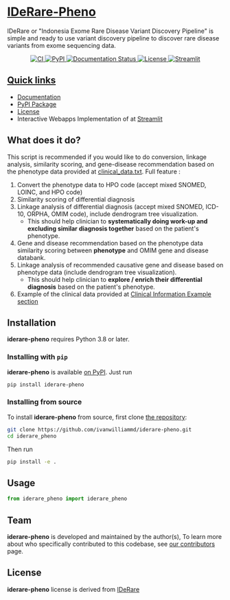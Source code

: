 # [IDeRare-Pheno](https://iderare-pheno.readthedocs.io/)

<!-- start tagline -->

IDeRare or "Indonesia Exome Rare Disease Variant Discovery Pipeline" is simple and ready to use variant discovery pipeline to discover rare disease variants from exome sequencing data.
<!-- end tagline -->

<p align="center">
    <a href="https://github.com/ivanwilliammd/iderare-pheno/actions">
        <img alt="CI" src="https://github.com/ivanwilliammd/iderare-pheno/workflows/Main/badge.svg">
    </a>
    <a href="https://pypi.org/project/iderare_pheno/">
        <img alt="PyPI" src="https://img.shields.io/pypi/v/iderare_pheno">
    </a>
    <a href="https://iderare-pheno.readthedocs.io/en/latest/?badge=latest">
        <img src="https://readthedocs.org/projects/iderare-pheno/badge/?version=latest" alt="Documentation Status" />
    </a>
    <a href="https://github.com/ivanwilliammd/iderare-pheno/blob/main/LICENSE">
        <img alt="License" src="https://img.shields.io/github/license/ivanwilliammd/iderare-pheno.svg?color=blue&cachedrop">
    </a>
    <a href="https://bioinformatics-ivanwilliamharsono.streamlit.app/IDeRare_Pheno">
        <img alt="Streamlit" src="https://static.streamlit.io/badges/streamlit_badge_black_white.svg">
    <br/>
</p>

## Quick links

- [Documentation](https://iderare-pheno.readthedocs.io/)
- [PyPI Package](https://pypi.org/project/iderare-pheno/)
- [License](https://github.com/ivanwilliammd/iderare-pheno/blob/main/LICENSE)
- Interactive Webapps Implementation of at [Streamlit](https://bioinformatics-ivanwilliamharsono.streamlitapp.com/IDeRare_Pheno)


## What does it do?

This script is recommended if you would like to do conversion, linkage analysis, similarity scoring, and gene-disease recommendation based on the phenotype data provided at [clinical_data.txt](clinical_data.txt). Full feature : 
1. Convert the phenotype data to HPO code (accept mixed SNOMED, LOINC, and HPO code)
2. Similarity scoring of differential diagnosis
3. Linkage analysis of differential diagnosis (accept mixed SNOMED, ICD-10, ORPHA, OMIM code), include dendrogram tree visualization.
    - This should help clinician to **systematically doing work-up and excluding similar diagnosis together** based on the patient\'s phenotype.
4. Gene and disease recommendation based on the phenotype data similarity scoring between **phenotype** and OMIM gene and disease databank.
5. Linkage analysis of recommended causative gene and disease based on phenotype data (include dendrogram tree visualization).
    - This should help clinician to **explore / enrich their differential diagnosis** based on the patient\'s phenotype.
6. Example of the clinical data provided at [Clinical Information Example section](#clinical-information-example)


## Installation

<!-- start py version -->

**iderare-pheno** requires Python 3.8 or later.

<!-- end py version -->

### Installing with `pip`

<!-- start install pip -->

**iderare-pheno** is available [on PyPI](https://pypi.org/project/iderare-pheno/). Just run

```bash
pip install iderare-pheno
```

<!-- end install pip -->

### Installing from source

<!-- start install source -->

To install **iderare-pheno** from source, first clone [the repository](https://github.com/ivanwilliammd/iderare-pheno):

```bash
git clone https://github.com/ivanwilliammd/iderare-pheno.git
cd iderare_pheno
```

Then run

```bash
pip install -e .
```

<!-- end install source -->

## Usage

```python
from iderare_pheno import iderare_pheno
```

## Team

<!-- start team -->

**iderare-pheno** is developed and maintained by the author(s), To learn more about who specifically contributed to this codebase, see [our contributors](https://github.com/ivanwilliammd/iderare-pheno/graphs/contributors) page.

<!-- end team -->

## License

<!-- start license -->

**iderare-pheno** license is derived from [IDeRare](https://github.com/ivanwilliammd/iderare)

<!-- end license -->